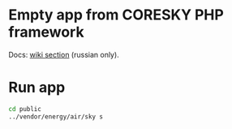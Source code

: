 
# Empty app from CORESKY PHP framework

Docs: [wiki section](https://github.com/energy-coresky/air/wiki) (russian only).

# Run app

```bash
cd public
../vendor/energy/air/sky s
```
